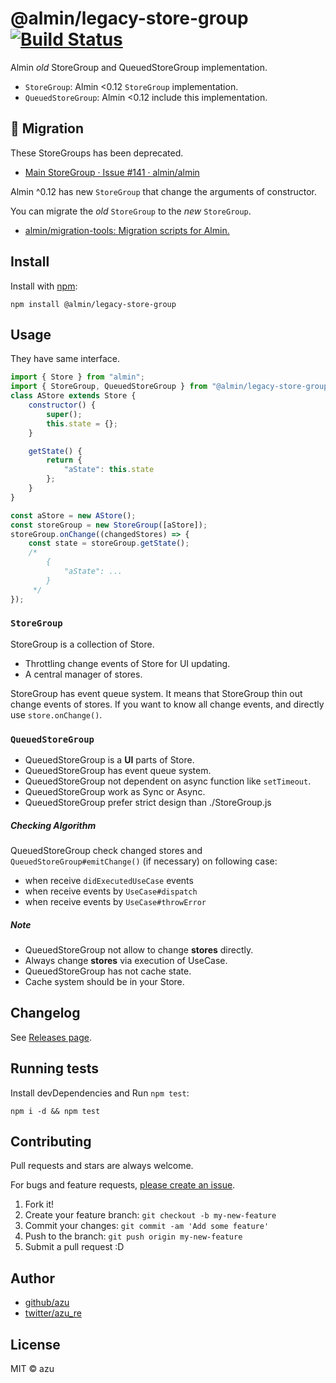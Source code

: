# @almin/legacy-store-group [![Build Status](https://travis-ci.org/almin/legacy-store-group.svg?branch=master)](https://travis-ci.org/almin/legacy-store-group)

Almin *old* StoreGroup and QueuedStoreGroup implementation.

- `StoreGroup`: Almin <0.12 `StoreGroup` implementation.
- `QueuedStoreGroup`: Almin <0.12 include this implementation.

## :memo: Migration

These StoreGroups has been deprecated.

- [Main StoreGroup · Issue #141 · almin/almin](https://github.com/almin/almin/issues/141 "Main StoreGroup · Issue #141 · almin/almin")

Almin ^0.12 has new `StoreGroup` that change the arguments of constructor.

You can migrate the *old* `StoreGroup` to the *new* `StoreGroup`.

- [almin/migration-tools: Migration scripts for Almin.](https://github.com/almin/migration-tools "almin/migration-tools: Migration scripts for Almin.")

## Install

Install with [npm](https://www.npmjs.com/):

    npm install @almin/legacy-store-group

## Usage

They have same interface.

```js
import { Store } from "almin";
import { StoreGroup, QueuedStoreGroup } from "@almin/legacy-store-group";
class AStore extends Store {
    constructor() {
        super();
        this.state = {};
    }

    getState() {
        return {
            "aState": this.state
        };
    }
}

const aStore = new AStore();
const storeGroup = new StoreGroup([aStore]);
storeGroup.onChange((changedStores) => {
    const state = storeGroup.getState();
    /*
        {
            "aState": ... 
        }
     */
});
```


### `StoreGroup`

StoreGroup is a collection of Store.

- Throttling change events of Store for UI updating.
- A central manager of stores.

StoreGroup has event queue system.
It means that StoreGroup thin out change events of stores.
If you want to know all change events, and directly use `store.onChange()`.

### `QueuedStoreGroup`

- QueuedStoreGroup is a **UI** parts of Store.
- QueuedStoreGroup has event queue system.
- QueuedStoreGroup not dependent on async function like `setTimeout`.
- QueuedStoreGroup work as Sync or Async.
- QueuedStoreGroup prefer strict design than ./StoreGroup.js

##### Checking Algorithm

QueuedStoreGroup check changed stores and `QueuedStoreGroup#emitChange()` (if necessary) on following case:
- when receive `didExecutedUseCase` events
- when receive events by `UseCase#dispatch`
- when receive events by `UseCase#throwError`

##### Note

- QueuedStoreGroup not allow to change **stores** directly.
- Always change **stores** via execution of UseCase.
- QueuedStoreGroup has not cache state.
 - Cache system should be in your Store.

## Changelog

See [Releases page](https://github.com/almin/legacy-store-group/releases).

## Running tests

Install devDependencies and Run `npm test`:

    npm i -d && npm test

## Contributing

Pull requests and stars are always welcome.

For bugs and feature requests, [please create an issue](https://github.com/almin/legacy-store-group/issues).

1. Fork it!
2. Create your feature branch: `git checkout -b my-new-feature`
3. Commit your changes: `git commit -am 'Add some feature'`
4. Push to the branch: `git push origin my-new-feature`
5. Submit a pull request :D

## Author

- [github/azu](https://github.com/azu)
- [twitter/azu_re](https://twitter.com/azu_re)

## License

MIT © azu
